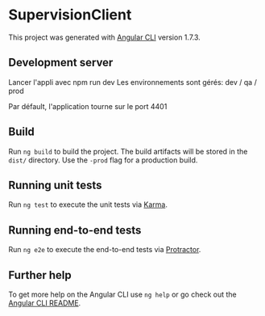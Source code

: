 # SupervisionClient

This project was generated with [Angular CLI](https://github.com/angular/angular-cli) version 1.7.3.

## Development server

Lancer l'appli avec npm run dev
Les environnements sont gérés: dev / qa / prod

Par défault, l'application tourne sur le port 4401

## Build

Run `ng build` to build the project. The build artifacts will be stored in the `dist/` directory. Use the `-prod` flag for a production build.

## Running unit tests

Run `ng test` to execute the unit tests via [Karma](https://karma-runner.github.io).

## Running end-to-end tests

Run `ng e2e` to execute the end-to-end tests via [Protractor](http://www.protractortest.org/).

## Further help

To get more help on the Angular CLI use `ng help` or go check out the [Angular CLI README](https://github.com/angular/angular-cli/blob/master/README.md).

